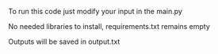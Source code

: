 <p>To run this code just modify your input in the  main.py </p>
<p>No needed libraries to install, requirements.txt remains empty</p>
<p>Outputs will be saved in output.txt</p>
